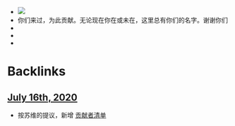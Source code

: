 - ![](https://firebasestorage.googleapis.com/v0/b/firescript-577a2.appspot.com/o/imgs%2Fapp%2Fvictor-wu%2FG6SPcGkpsG.png?alt=media&token=5830f8d0-c1c7-47ac-9bd3-c62bf835230e)
- 你们来过，为此贡献。无论现在你在或未在，这里总有你们的名字。谢谢你们
- 
- 
- 

# Backlinks
## [July 16th, 2020](<July 16th, 2020.md>)
- 按苏维的提议，新增 [贡献者清单](<贡献者清单.md>)

